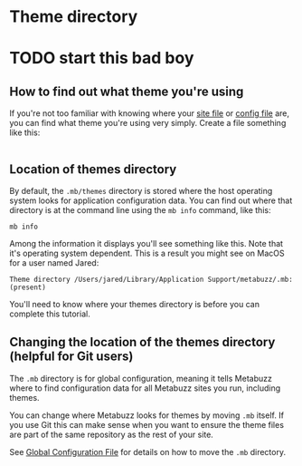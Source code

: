 # Theme directory

# TODO start this bad boy


## How to find out what theme you're using

If you're not too familiar with knowing where your [site file](site-file.html) or [config file](config-file.html) are, you can find what theme you're using very simply. Create a file something like this:

```
```

## Location of themes directory

By default, the `.mb/themes` directory is stored where the host operating
system looks for application configuration data. You can find 
out where that directory is at the command line using the
`mb info` command, like this:

```
mb info
```

Among the information it displays you'll see something like
this. Note that it's operating system dependent. This is a result you
might see on MacOS for a user named Jared:

```
Theme directory /Users/jared/Library/Application Support/metabuzz/.mb: (present)
```

You'll need to know where your themes directory is before you can
complete this tutorial.

## Changing the location of the themes directory (helpful for Git users)

The `.mb` directory is for global configuration, meaning it tells Metabuzz
where to find configuration data for all Metabuzz sites you run, 
including themes. 

You can change where Metabuzz looks for themes by moving `.mb` itself. If you 
use Git this can make sense when you want to ensure the theme files
are part of the same repository as the rest of your site. 

See [Global Configuration File](config-file.html) for details on how
to move the `.mb` directory.


